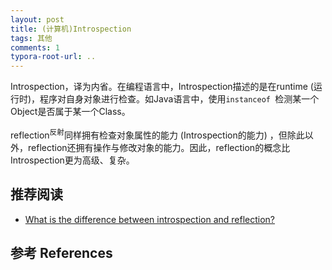 ```yaml
---
layout: post
title: (计算机)Introspection
tags: 其他
comments: 1
typora-root-url: ..
---
```


Introspection，译为内省。在编程语言中，Introspection描述的是在runtime (运行时)，程序对自身对象进行检查。如Java语言中，使用`instanceof `检测某一个Object是否属于某一个Class。

reflection<sup>反射</sup>同样拥有检查对象属性的能力 (Introspection的能力) ，但除此以外，reflection还拥有操作与修改对象的能力。因此，reflection的概念比Introspection更为高级、复杂。


## 推荐阅读

- [What is the difference between introspection and reflection?](https://stackoverflow.com/a/25199156/4883754)

## 参考 References

[^1]: [wiki](https://en.wikipedia.org/wiki/Type_introspection)